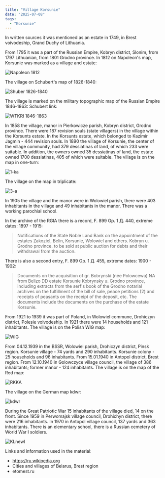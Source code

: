 ```yaml
---
title: "Village Korsunie"
date: "2025-07-08"
tags: 
  - "Korsunie"
---
```


In written sources it was mentioned as an estate in 1749, in Brest voivodeship, Grand Duchy of Lithuania.

From 1795 it was a part of the Russian Empire, Kobryn district, Slonim, from 1797 Lithuanian, from 1801 Grodno province. In 1812 on Napoleon's map, Korsunie was marked as a village and estate:

![Napoleon 1812](https://github.com/user-attachments/assets/cc726a18-a1f9-4da3-bf71-6442fb86e69b)

The village on Schubert's map of 1826-1840:

![Shuber 1826-1840](https://github.com/user-attachments/assets/30188b67-3d63-4b76-93ec-8567c10bfd4e)

The village is marked on the military topographic map of the Russian Empire 1846-1863: Schubert link:

![WTKRI 1846-1863](https://github.com/user-attachments/assets/ff37171f-a47a-4e84-90be-caf32e4b498b)

In 1858 the village, manor in Pierkowicze parish, Kobryn district, Grodno province. There were 187 revision souls (state villagers) in the village within the Korsunts estate. In the Korsunts estate, which belonged to Kazimir Jagmin - 444 revision souls. In 1890 the village of Korsunie, the center of the village community, had 379 dessiatinas of land, of which 233 were suitable. In addition, the owners owned 35 dessiatinas of land, the estate owned 1700 dessiatinas, 405 of which were suitable. The village is on the map in one-turn:

![1-ka](https://github.com/user-attachments/assets/4149713b-b427-47ac-bf09-d301e9f0a517)

The village on the map in triplicate:

![3-a](https://github.com/user-attachments/assets/4ea67db0-89c5-4a9b-b3ab-3fa6f5b43046)

In 1905 the village and the manor were in Wolowiel parish, there were 403 inhabitants in the village and 49 inhabitants in the manor. There was a working parochial school.

In the archive of the RGIA there is a record, F. 899 Op. 1 Д. 440, extreme dates: 1897 - 1915:
> Notifications of the State Noble Land Bank on the appointment of the estates Zakoziel, Belin, Korsunie, Wolowiel and others. Kobryn u. Grodno province. to be sold at public auction for debts and their withdrawal from the auction.

There is also a second entry, F. 899 Op. 1 Д. 455, extreme dates: 1900 - 1902:
> Documents on the acquisition of gr. Bobrynski (née Polowcewa) NA from Belizo DD estate Korsunie Kobrynsky u. Grodno province, including extracts from the serf's book of the Grodno notarial archives on the fulfillment of the bill of sale, peace petitions (2) and receipts of peasants on the receipt of the deposit, etc. The documents include the documents on the purchase of the estate Korsunie.

From 1921 to 1939 it was part of Poland, in Wolowiel commune, Drohiczyn district, Polesie voivodeship. In 1921 there were 14 households and 121 inhabitants. The village is on the Polish WIG map:

![WIG](https://github.com/user-attachments/assets/3707cd96-58cf-496a-97ef-9853f65d13d8)

From 04.12.1939 in the BSSR, Wolowiel parish, Drohiczyn district, Pinsk region. Korsunie village - 74 yards and 290 inhabitants. Korsunie colony - 25 households and 96 inhabitants. From 15.01.1940 in Antopol district, Brest region. From 12.10.1940 in Golowczyce village council, the village of 386 inhabitants; former manor - 124 inhabitants. The village is on the map of the Red map:

![RKKA](https://github.com/user-attachments/assets/0bfb8d42-bd6d-497b-b992-18ae869cbf0f)

The village on the German map kdwr:

![kdwr](https://github.com/user-attachments/assets/279da8ec-c7ed-4625-ae18-8c012dd13631)

During the Great Patriotic War 15 inhabitants of the village died, 14 on the front. Since 1959 in Perwomajsk village council, Drohichyn district, there were 216 inhabitants. In 1970 in Antopol village council, 137 yards and 363 inhabitants. There is an elementary school, there is a Russian cemetery of World War I soldiers.

![KLnewI](https://github.com/user-attachments/assets/1617bf61-94a5-4bc7-805b-8f6b393a4b45)

Links and information used in the material:
- https://ru.wikipedia.org
- Cities and villages of Belarus, Brest region
- etomest.ru

